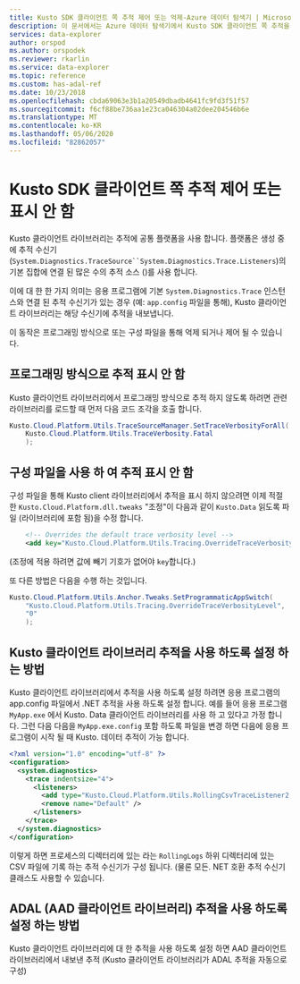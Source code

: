 ```yaml
---
title: Kusto SDK 클라이언트 쪽 추적 제어 또는 억제-Azure 데이터 탐색기 | Microsoft Docs
description: 이 문서에서는 Azure 데이터 탐색기에서 Kusto SDK 클라이언트 쪽 추적을 제어 하거나 억제 하는 방법을 설명 합니다.
services: data-explorer
author: orspod
ms.author: orspodek
ms.reviewer: rkarlin
ms.service: data-explorer
ms.topic: reference
ms.custom: has-adal-ref
ms.date: 10/23/2018
ms.openlocfilehash: cbda69063e3b1a20549dbadb4641fc9fd3f51f57
ms.sourcegitcommit: f6cf88be736aa1e23ca046304a02dee204546b6e
ms.translationtype: MT
ms.contentlocale: ko-KR
ms.lasthandoff: 05/06/2020
ms.locfileid: "82862057"
---
```

# <a name="controlling-or-suppressing-kusto-sdk-client-side-tracing"></a>Kusto SDK 클라이언트 쪽 추적 제어 또는 표시 안 함

Kusto 클라이언트 라이브러리는 추적에 공통 플랫폼을 사용 합니다. 플랫폼은 생성 중에 추적 수신기 (`System.Diagnostics.TraceSource``System.Diagnostics.Trace.Listeners`)의 기본 집합에 연결 된 많은 수의 추적 소스 ()를 사용 합니다.

이에 대 한 한 가지 의미는 응용 프로그램에 기본 `System.Diagnostics.Trace` 인스턴스와 연결 된 추적 수신기가 있는 경우 (예: `app.config` 파일을 통해), Kusto 클라이언트 라이브러리는 해당 수신기에 추적을 내보냅니다.

이 동작은 프로그래밍 방식으로 또는 구성 파일을 통해 억제 되거나 제어 될 수 있습니다.

## <a name="suppress-tracing-programmatically"></a>프로그래밍 방식으로 추적 표시 안 함

Kusto 클라이언트 라이브러리에서 프로그래밍 방식으로 추적 하지 않도록 하려면 관련 라이브러리를 로드할 때 먼저 다음 코드 조각을 호출 합니다.

```csharp
Kusto.Cloud.Platform.Utils.TraceSourceManager.SetTraceVerbosityForAll(
    Kusto.Cloud.Platform.Utils.TraceVerbosity.Fatal
    );
```

## <a name="suppressing-tracing-by-using-a-config-file"></a>구성 파일을 사용 하 여 추적 표시 안 함

구성 파일을 통해 Kusto client 라이브러리에서 추적을 표시 하지 않으려면 이제 적절 한 `Kusto.Cloud.Platform.dll.tweaks` "조정"이 다음과 같이 `Kusto.Data` 읽도록 파일 (라이브러리에 포함 됨)을 수정 합니다.

```xml
    <!-- Overrides the default trace verbosity level -->
    <add key="Kusto.Cloud.Platform.Utils.Tracing.OverrideTraceVerbosityLevel" value="0" />
```

(조정에 적용 하려면 값에 빼기 기호가 없어야 `key`합니다.)

또 다른 방법은 다음을 수행 하는 것입니다.

```csharp
Kusto.Cloud.Platform.Utils.Anchor.Tweaks.SetProgrammaticAppSwitch(
    "Kusto.Cloud.Platform.Utils.Tracing.OverrideTraceVerbosityLevel",
    "0"
    );
```

## <a name="how-to-enable-the-kusto-client-libraries-tracing"></a>Kusto 클라이언트 라이브러리 추적을 사용 하도록 설정 하는 방법

Kusto 클라이언트 라이브러리에서 추적을 사용 하도록 설정 하려면 응용 프로그램의 app.config 파일에서 .NET 추적을 사용 하도록 설정 합니다. 예를 들어 응용 프로그램 `MyApp.exe` 에서 Kusto. Data 클라이언트 라이브러리를 사용 하 고 있다고 가정 합니다. 그런 다음 다음을 `MyApp.exe.config` 포함 하도록 파일을 변경 하면 다음에 응용 프로그램이 시작 될 때 Kusto. 데이터 추적이 가능 합니다.

```xml
<?xml version="1.0" encoding="utf-8" ?>
<configuration>
  <system.diagnostics>
    <trace indentsize="4">
      <listeners>
        <add type="Kusto.Cloud.Platform.Utils.RollingCsvTraceListener2, Kusto.Cloud.Platform" name="RollingCsvTraceListener" initializeData="RollingLogs" />
        <remove name="Default" />
      </listeners>
    </trace>
  </system.diagnostics>
</configuration>
```

이렇게 하면 프로세스의 디렉터리에 있는 라는 `RollingLogs` 하위 디렉터리에 있는 CSV 파일에 기록 하는 추적 수신기가 구성 됩니다. (물론 모든. NET 호환 추적 수신기 클래스도 사용할 수 있습니다.

## <a name="how-to-enable-the-aad-client-libraries-adal-tracing"></a>ADAL (AAD 클라이언트 라이브러리) 추적을 사용 하도록 설정 하는 방법

Kusto 클라이언트 라이브러리에 대 한 추적을 사용 하도록 설정 하면 AAD 클라이언트 라이브러리에서 내보낸 추적 (Kusto 클라이언트 라이브러리가 ADAL 추적을 자동으로 구성)
